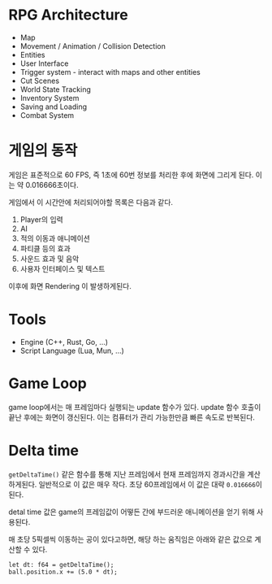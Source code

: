 # RPG Architecture

* Map
* Movement / Animation / Collision Detection
* Entities
* User Interface
* Trigger system - interact with maps and other entities
* Cut Scenes
* World State Tracking
* Inventory System
* Saving and Loading
* Combat System

# 게임의 동작
게임은 표준적으로 60 FPS, 즉 1초에 60번 정보를 처리한 후에 화면에 그리게 된다. 이는 약 0.016666초이다.

게임에서 이 시간안에 처리되어야할 목록은 다음과 같다.

1. Player의 입력
2. AI
3. 적의 이동과 애니메이션
4. 파티클 등의 효과 
5. 사운드 효과 및 음악
6. 사용자 인터페이스 및 텍스트

이후에 화면 Rendering 이 발생하게된다.

# Tools

* Engine (C++, Rust, Go, ...)
* Script Language (Lua, Mun, ...)

# Game Loop

game loop에서는 매 프레임마다 실행되는 update 함수가 있다. update 함수 호출이 끝난 후에는 화면이 갱신된다. 이는 컴퓨터가 관리 가능한만큼 빠른 속도로 반복된다.

# Delta time

`getDeltaTime()` 같은 함수를 통해 지난 프레임에서 현재 프레임까지 경과시간을 계산하게된다. 일반적으로 이 값은 매우 작다. 초당 60프레임에서 이 값은 대략 `0.016666`이 된다.

detal time 값은 game의 프레임값이 어떻든 간에 부드러운 애니메이션을 얻기 위해 사용된다.

매 초당 5픽셀씩 이동하는 공이 있다고하면, 해당 하는 움직임은 아래와 같은 값으로 계산할 수 있다.

```
let dt: f64 = getDeltaTime();
ball.position.x += (5.0 * dt);
```


